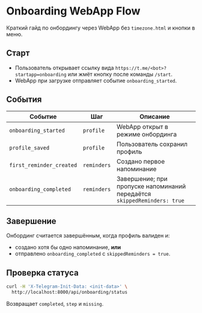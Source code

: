# Onboarding WebApp Flow

Краткий гайд по онбордингу через WebApp без `timezone.html` и кнопки в меню.

## Старт
- Пользователь открывает ссылку вида `https://t.me/<bot>?startapp=onboarding` или
  жмёт кнопку после команды `/start`.
- WebApp при загрузке отправляет событие `onboarding_started`.

## События
| Событие | Шаг | Описание |
| --- | --- | --- |
| `onboarding_started` | `profile` | WebApp открыт в режиме онбординга |
| `profile_saved` | `profile` | Пользователь сохранил профиль |
| `first_reminder_created` | `reminders` | Создано первое напоминание |
| `onboarding_completed` | `reminders` | Завершение; при пропуске напоминаний передаётся `skippedReminders: true` |

## Завершение
Онбординг считается завершённым, когда профиль валиден и:
- создано хотя бы одно напоминание, **или**
- отправлено `onboarding_completed` с `skippedReminders = true`.

## Проверка статуса
```bash
curl -H 'X-Telegram-Init-Data: <init-data>' \
  http://localhost:8000/api/onboarding/status
```
Возвращает `completed`, `step` и `missing`.
